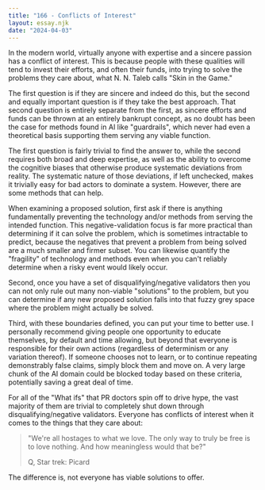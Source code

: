 ```yaml
---
title: "166 - Conflicts of Interest"
layout: essay.njk
date: "2024-04-03"
---
```


In the modern world, virtually anyone with expertise and a sincere passion has a conflict of interest. This is because people with these qualities will tend to invest their efforts, and often their funds, into trying to solve the problems they care about, what N. N. Taleb calls "Skin in the Game."

The first question is if they are sincere and indeed do this, but the second and equally important question is if they take the best approach. That second question is entirely separate from the first, as sincere efforts and funds can be thrown at an entirely bankrupt concept, as no doubt has been the case for methods found in AI like "guardrails", which never had even a theoretical basis supporting them serving any viable function.

The first question is fairly trivial to find the answer to, while the second requires both broad and deep expertise, as well as the ability to overcome the cognitive biases that otherwise produce systematic deviations from reality. The systematic nature of those deviations, if left unchecked, makes it trivially easy for bad actors to dominate a system. However, there are some methods that can help.

When examining a proposed solution, first ask if there is anything fundamentally preventing the technology and/or methods from serving the intended function. This negative-validation focus is far more practical than determining if it can solve the problem, which is sometimes intractable to predict, because the negatives that prevent a problem from being solved are a much smaller and firmer subset. You can likewise quantify the "fragility" of technology and methods even when you can't reliably determine when a risky event would likely occur.

Second, once you have a set of disqualifying/negative validators then you can not only rule out many non-viable "solutions" to the problem, but you can determine if any new proposed solution falls into that fuzzy grey space where the problem might actually be solved.

Third, with these boundaries defined, you can put your time to better use. I personally recommend giving people one opportunity to educate themselves, by default and time allowing, but beyond that everyone is responsible for their own actions (regardless of determinism or any variation thereof). If someone chooses not to learn, or to continue repeating demonstrably false claims, simply block them and move on. A very large chunk of the AI domain could be blocked today based on these criteria, potentially saving a great deal of time.

For all of the "What ifs" that PR doctors spin off to drive hype, the vast majority of them are trivial to completely shut down through disqualifying/negative validators. Everyone has conflicts of interest when it comes to the things that they care about: 

> "We're all hostages to what we love. The only way to truly be free is to love nothing. And how meaningless would that be?"
>
> Q, Star trek: Picard

The difference is, not everyone has viable solutions to offer.
